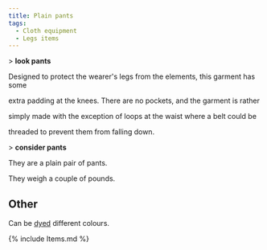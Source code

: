 ```yaml
---
title: Plain pants
tags:
  - Cloth equipment
  - Legs items
---
```

\> **look pants**

Designed to protect the wearer's legs from the elements, this garment
has some

extra padding at the knees. There are no pockets, and the garment is
rather

simply made with the exception of loops at the waist where a belt could
be

threaded to prevent them from falling down.

\> **consider pants**

They are a plain pair of pants.

They weigh a couple of pounds.

## Other

Can be [dyed](dye "wikilink") different colours.

{% include Items.md %}
